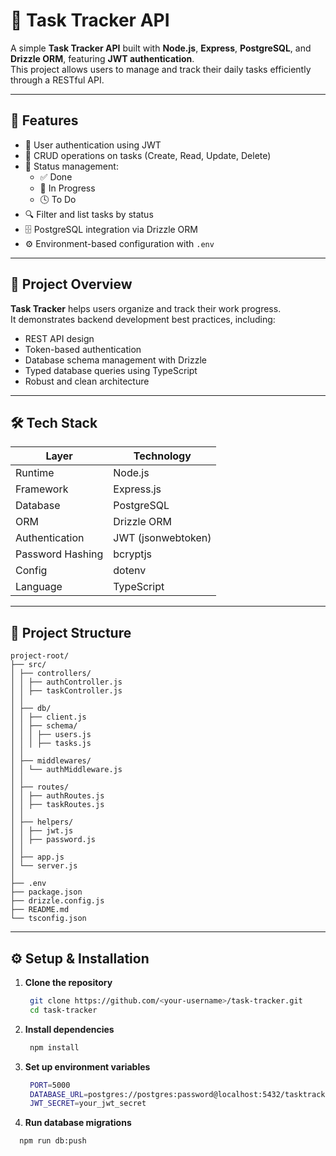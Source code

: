# 🧭 Task Tracker API

A simple **Task Tracker API** built with **Node.js**, **Express**, **PostgreSQL**, and **Drizzle ORM**, featuring **JWT authentication**.  
This project allows users to manage and track their daily tasks efficiently through a RESTful API.

---

## 🚀 Features

- 🔐 User authentication using JWT
- 🧾 CRUD operations on tasks (Create, Read, Update, Delete)
- 🧠 Status management:
  - ✅ Done
  - 🚧 In Progress
  - 🕓 To Do
- 🔍 Filter and list tasks by status
- 🗄️ PostgreSQL integration via Drizzle ORM
- ⚙️ Environment-based configuration with `.env`

---

## 🧩 Project Overview

**Task Tracker** helps users organize and track their work progress.  
It demonstrates backend development best practices, including:

- REST API design  
- Token-based authentication  
- Database schema management with Drizzle  
- Typed database queries using TypeScript  
- Robust and clean architecture  

---

## 🛠️ Tech Stack

| Layer | Technology |
|-------|-------------|
| Runtime | Node.js |
| Framework | Express.js |
| Database | PostgreSQL |
| ORM | Drizzle ORM |
| Authentication | JWT (jsonwebtoken) |
| Password Hashing | bcryptjs |
| Config | dotenv |
| Language | TypeScript |

---

## 📁 Project Structure
```
project-root/
├── src/
│ ├── controllers/
│ │ ├── authController.js
│ │ ├── taskController.js
│ │
│ ├── db/
│ │ ├── client.js
│ │ ├── schema/
│ │ │ ├── users.js
│ │ │ ├── tasks.js
│ │
│ ├── middlewares/
│ │ └── authMiddleware.js
│ │
│ ├── routes/
│ │ ├── authRoutes.js
│ │ ├── taskRoutes.js
│ │
│ ├── helpers/
│ │ ├── jwt.js
│ │ ├── password.js
│ │
│ ├── app.js
│ └── server.js
│
├── .env
├── package.json
├── drizzle.config.js
├── README.md
└── tsconfig.json
```

---

## ⚙️ Setup & Installation


1. **Clone the repository**
   ```bash
    git clone https://github.com/<your-username>/task-tracker.git
    cd task-tracker

2. **Install dependencies**
   ```bash
    npm install

3. **Set up environment variables**
   ```bash
    PORT=5000
    DATABASE_URL=postgres://postgres:password@localhost:5432/tasktracker
    JWT_SECRET=your_jwt_secret

4. **Run database migrations**
 ```bash
   npm run db:push
